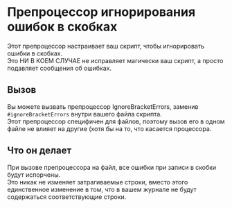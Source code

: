 # Препроцессор игнорирования ошибок в скобках

Этот препроцессор настраивает ваш скрипт, чтобы игнорировать ошибки в скобках.  
Это НИ В КОЕМ СЛУЧАЕ не исправляет магически ваш скрипт, а просто подавляет сообщения об ошибках.

## Вызов

Вы можете вызвать препроцессор IgnoreBracketErrors, заменив `#ignoreBracketErrors` внутри вашего файла скрипта.  
Этот препроцессор специфичен для файлов, поэтому вызов его в одном файле не влияет на другие (хотя бы на то, что касается процессора.

## Что он делает

При вызове препроцессора на файл, все ошибки при записи в скобки будут испорчены.  
Это никак не изменяет затрагиваемые строки, вместо этого единственное изменение в том, что в вашем журнале не будут содержаться соответствующие строки.